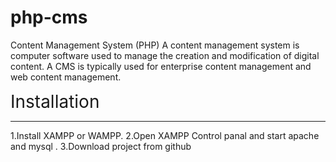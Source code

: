 # php-cms
Content Management System (PHP)
A content management system is computer software used to manage the creation and modification of digital content. A CMS is typically used for enterprise content management and web content management.

<a style="font-size:28px;">Installation<a>
  <hr>
  1.Install XAMPP or WAMPP.
  2.Open XAMPP Control panal and start apache and mysql .
  3.Download project from github
